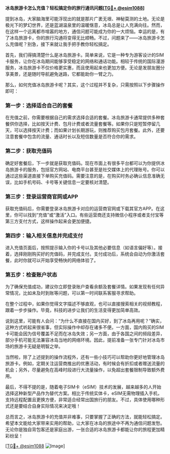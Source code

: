 **冰岛旅游卡怎么充值？轻松搞定你的旅行通讯问题[[TG💪+ @esim1088](https://t.me/s/esim1088)]**

提到冰岛，大家脑海里可能浮现出的就是那片广袤无垠、神秘莫测的土地。无论是极光下的梦幻世界，还是蓝湖温泉里的温暖惬意，冰岛总是让人充满向往。然而，在这样一个远离都市喧嚣的地方，通信问题可能成为你的一大烦恼。幸运的是，有了冰岛旅游卡，你的旅行沟通将变得无比顺畅。不过，问题来了——冰岛旅游卡怎么充值呢？别急，接下来就让我手把手教你轻松搞定。

首先，我们得搞清楚什么是冰岛旅游卡。简单来说，它是一种专为游客设计的SIM卡服务，让你在冰岛期间能够享受稳定的网络和通话功能。相较于传统的国际漫游服务，冰岛旅游卡不仅价格更实惠，而且使用起来也更加方便。无论是发朋友圈分享美景，还是随时导航避免迷路，它都能助你一臂之力。

那么，如何充值冰岛旅游卡呢？其实，这个过程并不复杂，只需按照以下步骤操作即可：

### **第一步：选择适合自己的套餐**
在充值之前，你需要根据自己的需求选择合适的套餐。冰岛旅游卡通常提供多种套餐供你选择，比如按天计费、包月计费或者流量套餐等。如果你只是短暂停留几天，可以选择按天计费；而如果计划长期游玩，则推荐购买包月套餐。此外，还要注意套餐中包含的流量、通话时长以及短信数量是否符合你的需求。

### **第二步：获取充值码**
确定好套餐后，下一步就是获取充值码。现在市面上有很多平台都可以为你提供冰岛旅游卡的服务，包括官方网站、电商平台甚至是社交媒体上的代理账号。你可以通过这些渠道直接下单购买充值码。需要注意的是，在购买时务必确认信息准确无误，比如手机号码、卡号等关键信息一定要核对清楚。

### **第三步：登录运营商官网或APP**
获取充值码后，你需要登录冰岛旅游卡对应的运营商官网或下载其官方APP。在这里，你可以找到“充值”或“激活”入口。有些运营商还支持微信小程序或者支付宝等第三方支付方式，这样操作起来会更加便捷。

### **第四步：输入相关信息并完成支付**
进入充值页面后，按照提示输入你的卡号以及其他必要信息（如语言偏好等）。接着，选择刚刚购买好的充值码，并完成支付。支付成功后，系统会自动为你激活套餐，此时你就可以开始享受畅快的网络体验了。

### **第五步：检查账户状态**
为了确保充值成功，建议你立即登录账户查看余额及套餐详情。如果发现有任何异常情况，比如未及时到账等问题，可以第一时间联系客服寻求帮助。

在整个过程中，如果你觉得文字描述不够直观，也可以直接搜索相关的视频教程，跟着一步步操作。毕竟，科技的进步让我们的生活变得更加简单高效。

说到这里，可能有人会问：“为什么不直接在国内买好，到了冰岛再用呢？”确实，这种方式听起来很省事，但实际操作中却存在诸多不便。一方面，国内购买的SIM卡可能会因为信号覆盖不足而在冰岛失效；另一方面，由于各国之间的频段差异，部分手机可能无法兼容冰岛当地的网络环境。因此，提前准备一张专门针对冰岛市场的旅游卡无疑是明智之举。

当然啦，除了上述提到的操作流程外，还有一些小技巧可以帮助你更好地管理冰岛旅游卡。例如，定期关注运营商推出的优惠活动，有时候会有折扣或者赠送流量的机会；另外，尽量避免在高峰时段进行大流量操作，以免超出套餐限制导致额外费用。

最后，不得不提的是，随着电子SIM卡（eSIM）技术的发展，越来越多的人开始选择这种新型产品作为替代方案。相比于传统实体卡，eSIM无需物理插入手机，支持远程配置且更换方便，非常适合经常出国旅行的朋友。不过，具体使用哪种形式还是要结合自身实际情况来决定哦！

总而言之，冰岛旅游卡的充值并非难事，只要掌握了正确的方法，就能轻松搞定。希望本文能给大家带来实用的帮助，让大家在冰岛的旅途中不再为通信问题发愁。无论你是独自背包客还是家庭出游，一张合适的冰岛旅游卡都能让你的旅程更加精彩纷呈！

[[TG💪+ @esim1088](https://t.me/s/esim1088) ![Image](https://i.postimg.cc/4NQfJmqS/Snipaste-2025-05-13-00-14-12.png)]